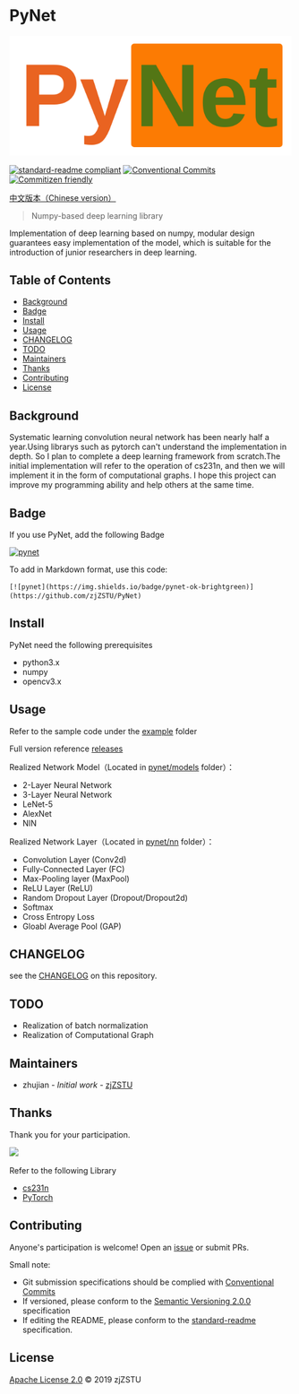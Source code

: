 # PyNet

![](./imgs/logo.png)

[![standard-readme compliant](https://img.shields.io/badge/standard--readme-OK-green.svg?style=flat-square)](https://github.com/RichardLitt/standard-readme) [![Conventional Commits](https://img.shields.io/badge/Conventional%20Commits-1.0.0-yellow.svg)](https://conventionalcommits.org) [![Commitizen friendly](https://img.shields.io/badge/commitizen-friendly-brightgreen.svg)](http://commitizen.github.io/cz-cli/)

[中文版本（Chinese version）](./README.md)

> Numpy-based deep learning library

Implementation of deep learning based on numpy, modular design guarantees easy implementation of the model, which is suitable for the introduction of junior researchers in deep learning.

## Table of Contents

- [Background](#background)
- [Badge](#badge)
- [Install](#install)
- [Usage](#usage)
- [CHANGELOG](#CHANGELOG)
- [TODO](#todo)
- [Maintainers](#maintainers)
- [Thanks](#Thanks)
- [Contributing](#contributing)
- [License](#license)

## Background

Systematic learning convolution neural network has been nearly half a year.Using librarys such as pytorch can't understand the implementation in depth. So I plan to complete a deep learning framework from scratch.The initial implementation will refer to the operation of cs231n, and then we will implement it in the form of computational graphs. I hope this project can improve my programming ability and help others at the same time. 

## Badge

If you use PyNet, add the following Badge 

[![pynet](https://img.shields.io/badge/pynet-ok-brightgreen)](https://github.com/zjZSTU/PyNet)

To add in Markdown format, use this code:

```
[![pynet](https://img.shields.io/badge/pynet-ok-brightgreen)](https://github.com/zjZSTU/PyNet)
```

## Install

PyNet need the following prerequisites

* python3.x
* numpy
* opencv3.x

## Usage

Refer to the sample code under the [example](https://github.com/zjZSTU/PyNet/tree/master/examples) folder

Full version reference [releases](https://github.com/zjZSTU/PyNet/releases)

Realized Network Model（Located in [pynet/models](https://github.com/zjZSTU/PyNet/tree/master/pynet/models) folder）：

* 2-Layer Neural Network
* 3-Layer Neural Network
* LeNet-5
* AlexNet
* NIN

Realized Network Layer（Located in [pynet/nn](https://github.com/zjZSTU/PyNet/tree/master/pynet/nn) folder）：

* Convolution Layer (Conv2d)
* Fully-Connected Layer (FC)
* Max-Pooling layer (MaxPool)
* ReLU Layer (ReLU)
* Random Dropout Layer (Dropout/Dropout2d)
* Softmax
* Cross Entropy Loss
* Gloabl Average Pool (GAP)

## CHANGELOG

see the [CHANGELOG](./CHANGELOG.md) on this repository.

## TODO

* Realization of batch normalization
* Realization of Computational Graph

## Maintainers

* zhujian - *Initial work* - [zjZSTU](https://github.com/zjZSTU)

## Thanks

Thank you for your participation.

[![](https://avatars3.githubusercontent.com/u/13742735?s=460&v=4)](https://github.com/zjZSTU)

Refer to the following Library

* [cs231n](http://cs231n.github.io/)
* [PyTorch](https://pytorch.org/)

## Contributing

Anyone's participation is welcome! Open an [issue](https://github.com/zjZSTU/PyNet/issues) or submit PRs.

Small note:

* Git submission specifications should be complied with [Conventional Commits](https://www.conventionalcommits.org/en/v1.0.0-beta.4/)
* If versioned, please conform to the [Semantic Versioning 2.0.0](https://semver.org) specification
* If editing the README, please conform to the [standard-readme](https://github.com/RichardLitt/standard-readme) specification.

## License

[Apache License 2.0](LICENSE) © 2019 zjZSTU
